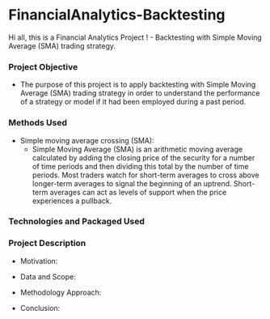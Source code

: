 # FinancialAnalytics-Backtesting
Hi all, this is a Financial Analytics Project ! - Backtesting with Simple Moving Average (SMA) trading strategy.


### Project Objective

* The purpose of this project is to apply backtesting with Simple Moving Average (SMA) trading strategy in order to understand  the performance of a strategy or model if it had been employed during a past period. 


### Methods Used

* Simple moving average crossing (SMA):
  -  Simple Moving Average (SMA) is an arithmetic moving average calculated by adding the closing price of the security for a number of time periods and then dividing this total by the number of time periods. Most traders watch for short-term averages to cross above longer-term averages to signal the beginning of an uptrend. Short-term averages can act as levels of support when the price experiences a pullback.


### Technologies and Packaged Used



### Project Description

* Motivation:

* Data and Scope:

* Methodology Approach:

* Conclusion:







